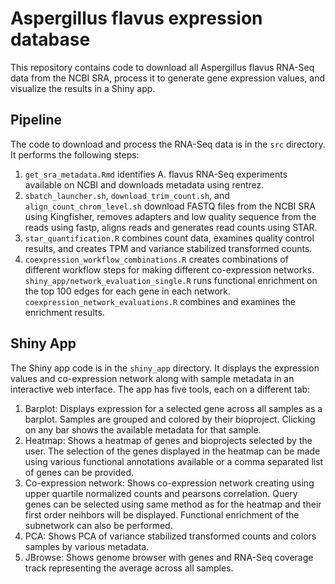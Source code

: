 # Aspergillus flavus expression database

This repository contains code to download all Aspergillus flavus RNA-Seq data from the NCBI SRA, process it to generate gene expression values, and visualize the results in a Shiny app.

## Pipeline

The code to download and process the RNA-Seq data is in the `src` directory. It performs the following steps:

1. `get_sra_metadata.Rmd` identifies A. flavus RNA-Seq experiments available on NCBI and downloads metadata using rentrez.
2. `sbatch_launcher.sh`, `download_trim_count.sh`, and `align_count_chrom_level.sh` download FASTQ files from the NCBI SRA using Kingfisher, removes adapters and low quality sequence from the reads using fastp, aligns reads and generates read counts using STAR.
3. `star_quantification.R` combines count data, examines quality control results, and creates TPM and variance stabilized transformed counts.
4. `coexpression_workflow_combinations.R`  creates combinations of different workflow steps for making different co-expression networks. `shiny_app/network_evaluation_single.R` runs functional enrichment on the top 100 edges for each gene in each network. `coexpression_network_evaluations.R` combines and examines the enrichment results.

## Shiny App
The Shiny app code is in the `shiny_app` directory. It displays the expression values and co-expression network along with sample metadata in an interactive web interface.
The app has five tools, each on a different tab:

1. Barplot: Displays expression for a selected gene across all samples as a barplot. Samples are grouped and colored by their bioproject. Clicking on any bar shows the available metadata for that sample.
2. Heatmap: Shows a heatmap of genes and bioprojects selected by the user. The selection of the genes displayed in the heatmap can be made using various functional annotations available or a comma separated list of genes can be provided.
3. Co-expression network: Shows co-expression network creating using upper quartile normalized counts and pearsons correlation. Query genes can be selected using same method as for the heatmap and their first order neihbors will be displayed. Functional enrichment of the subnetwork can also be performed.
4. PCA: Shows PCA of variance stabilized transformed counts and colors samples by various metadata.
5. JBrowse: Shows genome browser with genes and RNA-Seq coverage track representing the average across all samples.

